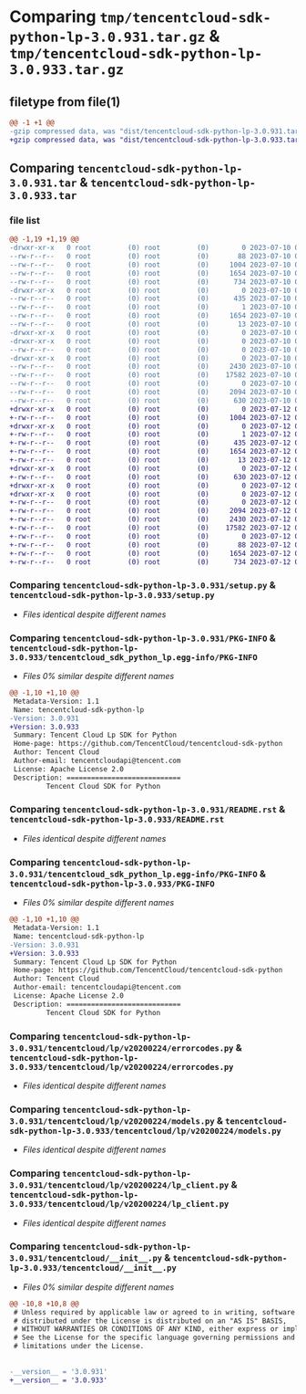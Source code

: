 # Comparing `tmp/tencentcloud-sdk-python-lp-3.0.931.tar.gz` & `tmp/tencentcloud-sdk-python-lp-3.0.933.tar.gz`

## filetype from file(1)

```diff
@@ -1 +1 @@
-gzip compressed data, was "dist/tencentcloud-sdk-python-lp-3.0.931.tar", last modified: Mon Jul 10 00:43:44 2023, max compression
+gzip compressed data, was "dist/tencentcloud-sdk-python-lp-3.0.933.tar", last modified: Wed Jul 12 00:33:10 2023, max compression
```

## Comparing `tencentcloud-sdk-python-lp-3.0.931.tar` & `tencentcloud-sdk-python-lp-3.0.933.tar`

### file list

```diff
@@ -1,19 +1,19 @@
-drwxr-xr-x   0 root         (0) root         (0)        0 2023-07-10 00:43:44.000000 tencentcloud-sdk-python-lp-3.0.931/
--rw-r--r--   0 root         (0) root         (0)       88 2023-07-10 00:43:44.000000 tencentcloud-sdk-python-lp-3.0.931/setup.cfg
--rw-r--r--   0 root         (0) root         (0)     1004 2023-07-10 00:43:44.000000 tencentcloud-sdk-python-lp-3.0.931/setup.py
--rw-r--r--   0 root         (0) root         (0)     1654 2023-07-10 00:43:44.000000 tencentcloud-sdk-python-lp-3.0.931/PKG-INFO
--rw-r--r--   0 root         (0) root         (0)      734 2023-07-10 00:43:44.000000 tencentcloud-sdk-python-lp-3.0.931/README.rst
-drwxr-xr-x   0 root         (0) root         (0)        0 2023-07-10 00:43:44.000000 tencentcloud-sdk-python-lp-3.0.931/tencentcloud_sdk_python_lp.egg-info/
--rw-r--r--   0 root         (0) root         (0)      435 2023-07-10 00:43:44.000000 tencentcloud-sdk-python-lp-3.0.931/tencentcloud_sdk_python_lp.egg-info/SOURCES.txt
--rw-r--r--   0 root         (0) root         (0)        1 2023-07-10 00:43:44.000000 tencentcloud-sdk-python-lp-3.0.931/tencentcloud_sdk_python_lp.egg-info/dependency_links.txt
--rw-r--r--   0 root         (0) root         (0)     1654 2023-07-10 00:43:44.000000 tencentcloud-sdk-python-lp-3.0.931/tencentcloud_sdk_python_lp.egg-info/PKG-INFO
--rw-r--r--   0 root         (0) root         (0)       13 2023-07-10 00:43:44.000000 tencentcloud-sdk-python-lp-3.0.931/tencentcloud_sdk_python_lp.egg-info/top_level.txt
-drwxr-xr-x   0 root         (0) root         (0)        0 2023-07-10 00:43:44.000000 tencentcloud-sdk-python-lp-3.0.931/tencentcloud/
-drwxr-xr-x   0 root         (0) root         (0)        0 2023-07-10 00:43:44.000000 tencentcloud-sdk-python-lp-3.0.931/tencentcloud/lp/
--rw-r--r--   0 root         (0) root         (0)        0 2023-07-10 00:43:44.000000 tencentcloud-sdk-python-lp-3.0.931/tencentcloud/lp/__init__.py
-drwxr-xr-x   0 root         (0) root         (0)        0 2023-07-10 00:43:44.000000 tencentcloud-sdk-python-lp-3.0.931/tencentcloud/lp/v20200224/
--rw-r--r--   0 root         (0) root         (0)     2430 2023-07-10 00:43:44.000000 tencentcloud-sdk-python-lp-3.0.931/tencentcloud/lp/v20200224/errorcodes.py
--rw-r--r--   0 root         (0) root         (0)    17582 2023-07-10 00:43:44.000000 tencentcloud-sdk-python-lp-3.0.931/tencentcloud/lp/v20200224/models.py
--rw-r--r--   0 root         (0) root         (0)        0 2023-07-10 00:43:44.000000 tencentcloud-sdk-python-lp-3.0.931/tencentcloud/lp/v20200224/__init__.py
--rw-r--r--   0 root         (0) root         (0)     2094 2023-07-10 00:43:44.000000 tencentcloud-sdk-python-lp-3.0.931/tencentcloud/lp/v20200224/lp_client.py
--rw-r--r--   0 root         (0) root         (0)      630 2023-07-10 00:43:44.000000 tencentcloud-sdk-python-lp-3.0.931/tencentcloud/__init__.py
+drwxr-xr-x   0 root         (0) root         (0)        0 2023-07-12 00:33:10.000000 tencentcloud-sdk-python-lp-3.0.933/
+-rw-r--r--   0 root         (0) root         (0)     1004 2023-07-12 00:33:10.000000 tencentcloud-sdk-python-lp-3.0.933/setup.py
+drwxr-xr-x   0 root         (0) root         (0)        0 2023-07-12 00:33:10.000000 tencentcloud-sdk-python-lp-3.0.933/tencentcloud_sdk_python_lp.egg-info/
+-rw-r--r--   0 root         (0) root         (0)        1 2023-07-12 00:33:10.000000 tencentcloud-sdk-python-lp-3.0.933/tencentcloud_sdk_python_lp.egg-info/dependency_links.txt
+-rw-r--r--   0 root         (0) root         (0)      435 2023-07-12 00:33:10.000000 tencentcloud-sdk-python-lp-3.0.933/tencentcloud_sdk_python_lp.egg-info/SOURCES.txt
+-rw-r--r--   0 root         (0) root         (0)     1654 2023-07-12 00:33:10.000000 tencentcloud-sdk-python-lp-3.0.933/tencentcloud_sdk_python_lp.egg-info/PKG-INFO
+-rw-r--r--   0 root         (0) root         (0)       13 2023-07-12 00:33:10.000000 tencentcloud-sdk-python-lp-3.0.933/tencentcloud_sdk_python_lp.egg-info/top_level.txt
+drwxr-xr-x   0 root         (0) root         (0)        0 2023-07-12 00:33:10.000000 tencentcloud-sdk-python-lp-3.0.933/tencentcloud/
+-rw-r--r--   0 root         (0) root         (0)      630 2023-07-12 00:33:10.000000 tencentcloud-sdk-python-lp-3.0.933/tencentcloud/__init__.py
+drwxr-xr-x   0 root         (0) root         (0)        0 2023-07-12 00:33:10.000000 tencentcloud-sdk-python-lp-3.0.933/tencentcloud/lp/
+drwxr-xr-x   0 root         (0) root         (0)        0 2023-07-12 00:33:10.000000 tencentcloud-sdk-python-lp-3.0.933/tencentcloud/lp/v20200224/
+-rw-r--r--   0 root         (0) root         (0)        0 2023-07-12 00:33:10.000000 tencentcloud-sdk-python-lp-3.0.933/tencentcloud/lp/v20200224/__init__.py
+-rw-r--r--   0 root         (0) root         (0)     2094 2023-07-12 00:33:10.000000 tencentcloud-sdk-python-lp-3.0.933/tencentcloud/lp/v20200224/lp_client.py
+-rw-r--r--   0 root         (0) root         (0)     2430 2023-07-12 00:33:10.000000 tencentcloud-sdk-python-lp-3.0.933/tencentcloud/lp/v20200224/errorcodes.py
+-rw-r--r--   0 root         (0) root         (0)    17582 2023-07-12 00:33:10.000000 tencentcloud-sdk-python-lp-3.0.933/tencentcloud/lp/v20200224/models.py
+-rw-r--r--   0 root         (0) root         (0)        0 2023-07-12 00:33:10.000000 tencentcloud-sdk-python-lp-3.0.933/tencentcloud/lp/__init__.py
+-rw-r--r--   0 root         (0) root         (0)       88 2023-07-12 00:33:10.000000 tencentcloud-sdk-python-lp-3.0.933/setup.cfg
+-rw-r--r--   0 root         (0) root         (0)     1654 2023-07-12 00:33:10.000000 tencentcloud-sdk-python-lp-3.0.933/PKG-INFO
+-rw-r--r--   0 root         (0) root         (0)      734 2023-07-12 00:33:10.000000 tencentcloud-sdk-python-lp-3.0.933/README.rst
```

### Comparing `tencentcloud-sdk-python-lp-3.0.931/setup.py` & `tencentcloud-sdk-python-lp-3.0.933/setup.py`

 * *Files identical despite different names*

### Comparing `tencentcloud-sdk-python-lp-3.0.931/PKG-INFO` & `tencentcloud-sdk-python-lp-3.0.933/tencentcloud_sdk_python_lp.egg-info/PKG-INFO`

 * *Files 0% similar despite different names*

```diff
@@ -1,10 +1,10 @@
 Metadata-Version: 1.1
 Name: tencentcloud-sdk-python-lp
-Version: 3.0.931
+Version: 3.0.933
 Summary: Tencent Cloud Lp SDK for Python
 Home-page: https://github.com/TencentCloud/tencentcloud-sdk-python
 Author: Tencent Cloud
 Author-email: tencentcloudapi@tencent.com
 License: Apache License 2.0
 Description: ============================
         Tencent Cloud SDK for Python
```

### Comparing `tencentcloud-sdk-python-lp-3.0.931/README.rst` & `tencentcloud-sdk-python-lp-3.0.933/README.rst`

 * *Files identical despite different names*

### Comparing `tencentcloud-sdk-python-lp-3.0.931/tencentcloud_sdk_python_lp.egg-info/PKG-INFO` & `tencentcloud-sdk-python-lp-3.0.933/PKG-INFO`

 * *Files 0% similar despite different names*

```diff
@@ -1,10 +1,10 @@
 Metadata-Version: 1.1
 Name: tencentcloud-sdk-python-lp
-Version: 3.0.931
+Version: 3.0.933
 Summary: Tencent Cloud Lp SDK for Python
 Home-page: https://github.com/TencentCloud/tencentcloud-sdk-python
 Author: Tencent Cloud
 Author-email: tencentcloudapi@tencent.com
 License: Apache License 2.0
 Description: ============================
         Tencent Cloud SDK for Python
```

### Comparing `tencentcloud-sdk-python-lp-3.0.931/tencentcloud/lp/v20200224/errorcodes.py` & `tencentcloud-sdk-python-lp-3.0.933/tencentcloud/lp/v20200224/errorcodes.py`

 * *Files identical despite different names*

### Comparing `tencentcloud-sdk-python-lp-3.0.931/tencentcloud/lp/v20200224/models.py` & `tencentcloud-sdk-python-lp-3.0.933/tencentcloud/lp/v20200224/models.py`

 * *Files identical despite different names*

### Comparing `tencentcloud-sdk-python-lp-3.0.931/tencentcloud/lp/v20200224/lp_client.py` & `tencentcloud-sdk-python-lp-3.0.933/tencentcloud/lp/v20200224/lp_client.py`

 * *Files identical despite different names*

### Comparing `tencentcloud-sdk-python-lp-3.0.931/tencentcloud/__init__.py` & `tencentcloud-sdk-python-lp-3.0.933/tencentcloud/__init__.py`

 * *Files 0% similar despite different names*

```diff
@@ -10,8 +10,8 @@
 # Unless required by applicable law or agreed to in writing, software
 # distributed under the License is distributed on an "AS IS" BASIS,
 # WITHOUT WARRANTIES OR CONDITIONS OF ANY KIND, either express or implied.
 # See the License for the specific language governing permissions and
 # limitations under the License.
 
 
-__version__ = '3.0.931'
+__version__ = '3.0.933'
```

